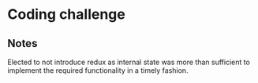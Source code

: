 # Coding challenge

## Notes
Elected to not introduce redux as internal state was more than sufficient to implement the required functionality in a timely fashion.